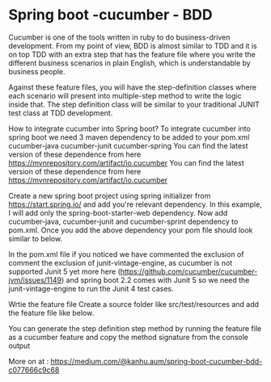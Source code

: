 # Spring boot -cucumber - BDD
Cucumber is one of the tools written in ruby to do business-driven development. From my point of view, BDD is almost similar to TDD and it is on top TDD with an extra step that has the feature file where you write the different business scenarios in plain English, which is understandable by business people.

Against these feature files, you will have the step-definition classes where each scenario will present into multiple-step method to write the logic inside that. The step definition class will be similar to your traditional JUNIT test class at TDD development.

How to integrate cucumber into Spring boot?
To integrate cucumber into spring boot we need 3 maven dependency to be added to your pom.xml
cucumber-java
cucumber-junit
cucumber-spring
You can find the latest version of these dependence from here https://mvnrepository.com/artifact/io.cucumber
You can find the latest version of these dependence from here https://mvnrepository.com/artifact/io.cucumber

Create a new spring boot project using spring initializer from https://start.spring.io/ and add you're relevant dependency. In this example, I will add only the spring-boot-starter-web dependency.
Now add cucumber-java, cucumber-junit and cucumber-sprint dependency to pom.xml. Once you add the above dependency your pom file should look similar to below.

In the pom.xml file if you noticed we have commented the exclusion of comment the exclusion of junit-vintage-engine, as cucumber is not supported Junit 5 yet more here (https://github.com/cucumber/cucumber-jvm/issues/1149) and spring boot 2.2 comes with Junit 5
so we need the  junit-vintage-engine to run the Junit 4 test cases.

Wrtie the feature file
Create a source folder like src/test/resources and add the feature file like below.

You can generate the step definition step method by running the feature file as a cucumber feature and copy the method signature from the console output

More on at : https://medium.com/@kanhu.aum/spring-boot-cucumber-bdd-c077666c9c68
